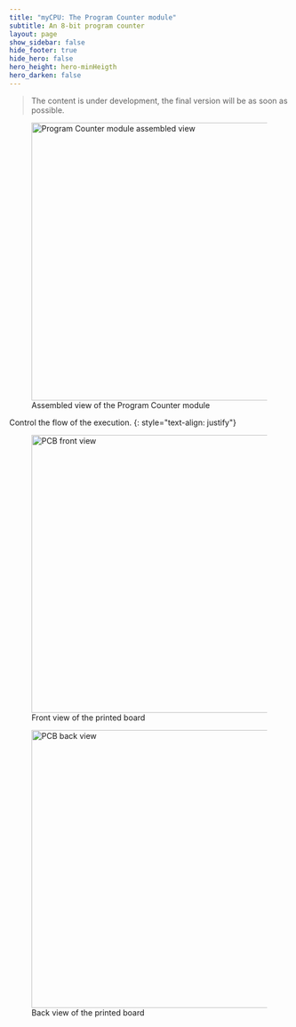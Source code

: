 ```yaml
---
title: "myCPU: The Program Counter module"
subtitle: An 8-bit program counter
layout: page
show_sidebar: false
hide_footer: true
hide_hero: false
hero_height: hero-minHeigth
hero_darken: false
---
```

> The content is under development, the final version will be as soon as possible.

<figure class="center">
    <img src="{{ site.baseurl }}/img/mycpu/modules/program_counter/program_counter_assembled.png" alt="Program Counter module assembled view" title="Assembled view of the Program Counter module" width="500px">
    <figcaption>Assembled view of the Program Counter module</figcaption>
</figure>

Control the flow of the execution.
{: style="text-align: justify"}

<figure class="center">
    <img src="{{ site.baseurl }}/img/mycpu/modules/program_counter/program_counter_clear_front.png" alt="PCB front view" title="Front view of the printed board" width="500px">
    <figcaption>Front view of the printed board</figcaption>
</figure>
<figure class="center">
    <img src="{{ site.baseurl }}/img/mycpu/modules/program_counter/program_counter_clear_back.png" alt="PCB back view" title="Back view of the printed board" width="500px">
    <figcaption>Back view of the printed board</figcaption>
</figure>
